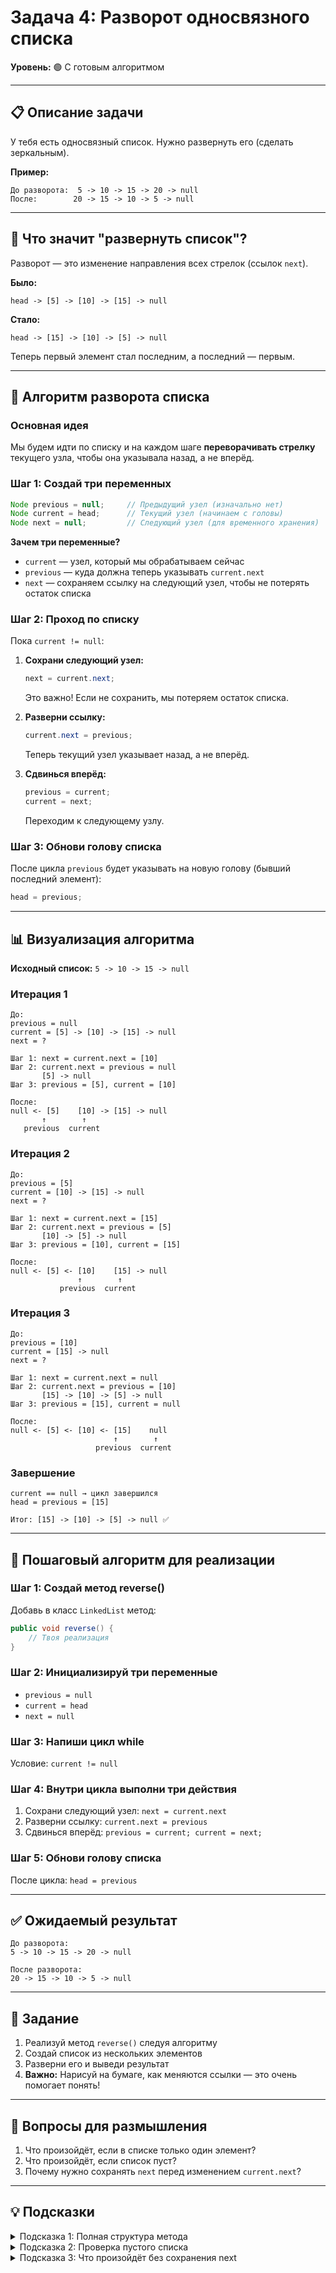 # Задача 4: Разворот односвязного списка

**Уровень:** 🟢 С готовым алгоритмом

---

## 📋 Описание задачи

У тебя есть односвязный список. Нужно развернуть его (сделать зеркальным).

**Пример:**

```
До разворота:  5 -> 10 -> 15 -> 20 -> null
После:        20 -> 15 -> 10 -> 5 -> null
```

---

## 🔄 Что значит "развернуть список"?

Разворот — это изменение направления всех стрелок (ссылок `next`).

**Было:**

```
head -> [5] -> [10] -> [15] -> null
```

**Стало:**

```
head -> [15] -> [10] -> [5] -> null
```

Теперь первый элемент стал последним, а последний — первым.

---

## 🎯 Алгоритм разворота списка

### Основная идея

Мы будем идти по списку и на каждом шаге **переворачивать стрелку** текущего узла, чтобы она указывала назад, а не вперёд.

### Шаг 1: Создай три переменных

```java
Node previous = null;     // Предыдущий узел (изначально нет)
Node current = head;      // Текущий узел (начинаем с головы)
Node next = null;         // Следующий узел (для временного хранения)
```

**Зачем три переменные?**

- `current` — узел, который мы обрабатываем сейчас
- `previous` — куда должна теперь указывать `current.next`
- `next` — сохраняем ссылку на следующий узел, чтобы не потерять остаток списка

### Шаг 2: Проход по списку

Пока `current != null`:

1. **Сохрани следующий узел:**

   ```java
   next = current.next;
   ```

   Это важно! Если не сохранить, мы потеряем остаток списка.

2. **Разверни ссылку:**

   ```java
   current.next = previous;
   ```

   Теперь текущий узел указывает назад, а не вперёд.

3. **Сдвинься вперёд:**

   ```java
   previous = current;
   current = next;
   ```

   Переходим к следующему узлу.

### Шаг 3: Обнови голову списка

После цикла `previous` будет указывать на новую голову (бывший последний элемент):

```java
head = previous;
```

---

## 📊 Визуализация алгоритма

**Исходный список:** `5 -> 10 -> 15 -> null`

### Итерация 1

```
До:
previous = null
current = [5] -> [10] -> [15] -> null
next = ?

Шаг 1: next = current.next = [10]
Шаг 2: current.next = previous = null
       [5] -> null
Шаг 3: previous = [5], current = [10]

После:
null <- [5]    [10] -> [15] -> null
       ↑        ↑
   previous  current
```

### Итерация 2

```
До:
previous = [5]
current = [10] -> [15] -> null
next = ?

Шаг 1: next = current.next = [15]
Шаг 2: current.next = previous = [5]
       [10] -> [5] -> null
Шаг 3: previous = [10], current = [15]

После:
null <- [5] <- [10]    [15] -> null
               ↑        ↑
           previous  current
```

### Итерация 3

```
До:
previous = [10]
current = [15] -> null
next = ?

Шаг 1: next = current.next = null
Шаг 2: current.next = previous = [10]
       [15] -> [10] -> [5] -> null
Шаг 3: previous = [15], current = null

После:
null <- [5] <- [10] <- [15]    null
                       ↑        ↑
                   previous  current
```

### Завершение

```
current == null → цикл завершился
head = previous = [15]

Итог: [15] -> [10] -> [5] -> null ✅
```

---

## 🎯 Пошаговый алгоритм для реализации

### Шаг 1: Создай метод reverse()

Добавь в класс `LinkedList` метод:

```java
public void reverse() {
    // Твоя реализация
}
```

### Шаг 2: Инициализируй три переменные

- `previous = null`
- `current = head`
- `next = null`

### Шаг 3: Напиши цикл while

Условие: `current != null`

### Шаг 4: Внутри цикла выполни три действия

1. Сохрани следующий узел: `next = current.next`
2. Разверни ссылку: `current.next = previous`
3. Сдвинься вперёд: `previous = current; current = next;`

### Шаг 5: Обнови голову списка

После цикла: `head = previous`

---

## ✅ Ожидаемый результат

```
До разворота:
5 -> 10 -> 15 -> 20 -> null

После разворота:
20 -> 15 -> 10 -> 5 -> null
```

---

## 💪 Задание

1. Реализуй метод `reverse()` следуя алгоритму
2. Создай список из нескольких элементов
3. Разверни его и выведи результат
4. **Важно:** Нарисуй на бумаге, как меняются ссылки — это очень помогает понять!

---

## 🤔 Вопросы для размышления

1. Что произойдёт, если в списке только один элемент?
2. Что произойдёт, если список пуст?
3. Почему нужно сохранять `next` перед изменением `current.next`?

---

## 💡 Подсказки

<details>
<summary>Подсказка 1: Полная структура метода</summary>

```java
public void reverse() {
    Node previous = null;
    Node current = head;
    Node next = null;

    while (current != null) {
        next = current.next;        // Сохраняем следующий
        current.next = previous;    // Разворачиваем ссылку
        previous = current;         // Сдвигаемся
        current = next;
    }

    head = previous;  // Новая голова
}
```

</details>

<details>
<summary>Подсказка 2: Проверка пустого списка</summary>

Если список пуст (`head == null`), то `current` сразу будет `null`, цикл не выполнится ни разу, и `head` останется `null`. Алгоритм корректно работает для пустого списка!

</details>

<details>
<summary>Подсказка 3: Что произойдёт без сохранения next</summary>

Если не сохранить `next`:

```java
current.next = previous;  // Потеряли ссылку на остаток списка!
current = current.next;    // current = previous (идём назад!)
```

Получится бесконечный цикл или потеря данных.

</details>

